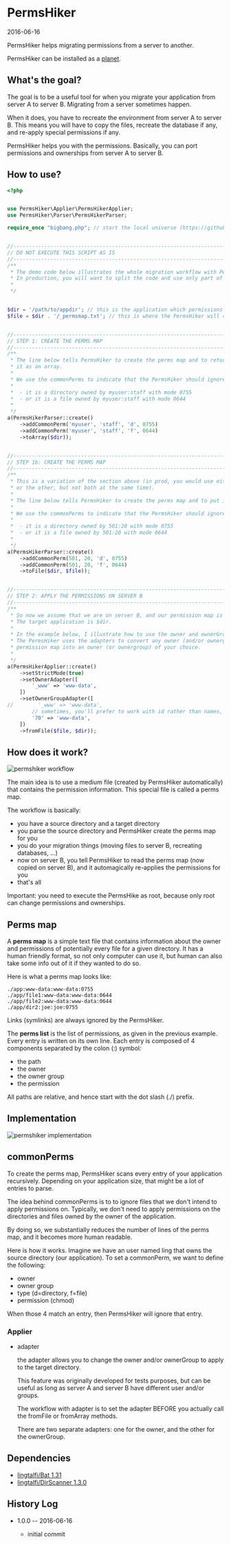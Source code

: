 PermsHiker
===============
2016-06-16


PermsHiker helps migrating permissions from a server to another.

PermsHiker can be installed as a [planet](https://github.com/lingtalfi/Observer/blob/master/article/article.planetReference.eng.md).



What's the goal?
-------------------

The goal is to be a useful tool for when you migrate your application from server A to server B.
Migrating from a server sometimes happen.

When it does, you have to recreate the environment from server A to server B.
This means you will have to copy the files, recreate the database if any, and re-apply special permissions if any.

PermsHiker helps you with the permissions. 
Basically, you can port permissions and ownerships from server A to server B.




How to use?
--------------

```php
<?php


use PermsHiker\Applier\PermsHikerApplier;
use PermsHiker\Parser\PermsHikerParser;

require_once "bigbang.php"; // start the local universe (https://github.com/lingtalfi/Observer/blob/master/article/article.planetReference.eng.md)


//------------------------------------------------------------------------------/
// DO NOT EXECUTE THIS SCRIPT AS IS
//------------------------------------------------------------------------------/
/**
 * The demo code below illustrates the whole migration workflow with PermsHiker.
 * In production, you will want to split the code and use only part of it at a time.
 *
 */


$dir = '/path/to/appdir'; // this is the application which permissions we want to port
$file = $dir . '/_permsmap.txt'; // this is where the PermsHiker will create/read from the perms map


//------------------------------------------------------------------------------/
// STEP 1: CREATE THE PERMS MAP
//------------------------------------------------------------------------------/
/**
 * The line below tells PermsHiker to create the perms map and to return
 * it as an array.
 *
 * We use the commonPerms to indicate that the PermsHiker should ignore a file if:
 *
 *  - it is a directory owned by myuser:staff with mode 0755
 *  - or it is a file owned by myuser:staff with mode 0644
 *
 */
a(PermsHikerParser::create()
    ->addCommonPerm('myuser', 'staff', 'd', 0755)
    ->addCommonPerm('myuser', 'staff', 'f', 0644)
    ->toArray($dir));


//------------------------------------------------------------------------------/
// STEP 1b: CREATE THE PERMS MAP
//------------------------------------------------------------------------------/
/**
 * This is a variation of the section above (in prod, you would use either one section
 * or the other, but not both at the same time).
 *
 * The line below tells PermsHiker to create the perms map and to put it into the file $file.
 *
 * We use the commonPerms to indicate that the PermsHiker should ignore a file if:
 *
 *  - it is a directory owned by 501:20 with mode 0755
 *  - or it is a file owned by 501:20 with mode 0644
 *
 */
a(PermsHikerParser::create()
    ->addCommonPerm(501, 20, 'd', 0755)
    ->addCommonPerm(501, 20, 'f', 0644)
    ->toFile($dir, $file));


//------------------------------------------------------------------------------/
// STEP 2: APPLY THE PERMISSIONS ON SERVER B
//------------------------------------------------------------------------------/
/**
 * So now we assume that we are on server B, and our permission map is $file.
 * The target application is $dir.
 *
 * In the example below, I illustrate how to use the owner and ownerGroup adapters.
 * The PermsHiker uses the adapters to convert any owner (and/or ownergroup) found in the
 * permission map into an owner (or ownergroup) of your choice.
 *
 */
a(PermsHikerApplier::create()
    ->setStrictMode(true)
    ->setOwnerAdapter([
        '_www' => 'www-data',
    ])
    ->setOwnerGroupAdapter([
//        '_www' => 'www-data',
        // sometimes, you'll prefer to work with id rather than names, this is just for demonstration purpose
        '70' => 'www-data',
    ])
    ->fromFile($file, $dir));
```




How does it work?
-------------------

![permshiker workflow](https://s19.postimg.org/upg6b3xwj/Perms_Hiker_idea.jpg)

The main idea is to use a medium file (created by PermsHiker automatically) that contains the permission information.
This special file is called a perms map.

The workflow is basically:

- you have a source directory and a target directory
- you parse the source directory and PermsHiker create the perms map for you
- you do your migration things (moving files to server B, recreating databases, ...)
- now on server B, you tell PermsHiker to read the perms map (now copied on server B), and it automagically re-applies the permissions for you
- that's all

Important: you need to execute the PermsHike as root, because only root can change
permissions and ownerships.



Perms map
-------------
A **perms map** is a simple text file that contains information about 
the owner and permissions of potentially every file for a given directory.
It has a human friendly format, so not only computer can use it, but human
can also take some info out of it if they wanted to do so.

Here is what a perms map looks like:

```
./app:www-data:www-data:0755
./app/file1:www-data:www-data:0644
./app/file2:www-data:www-data:0644
./app/dir2:joe:joe:0755
```

Links (symlinks) are always ignored by the PermsHiker.

The **perms list** is the list of permissions, as given in the previous example.
Every entry is written on its own line.
Each entry is composed of 4 components separated by the colon (:) symbol:

- the path
- the owner
- the owner group
- the permission

All paths are relative, and hence start with the dot slash (./) prefix.
 


Implementation 
-------------------------

![permshiker implementation](https://s19.postimg.org/6mzcg8h9f/PermsHiker-implementation.jpg)


commonPerms
---------------

To create the perms map, PermsHiker scans every entry of your application recursively.
Depending on your application size, that might be a lot of entries to parse.

The idea behind commonPerms is to to ignore files that we don't intend to apply permissions on.
Typically, we don't need to apply permissions on the directories and files owned by the owner of the application.
 
By doing so, we substantially reduces the number of lines of the perms map, and it becomes more human readable.

Here is how it works.
Imagine we have an user named ling that owns the source directory (our application).
To set a commonPerm, we want to define the following:

- owner 
- owner group
- type (d=directory, f=file)
- permission (chmod)
                
When those 4 match an entry, then PermsHiker will ignore that entry.

 
### Applier


- adapter
    
    the adapter allows you to change the owner and/or ownerGroup to apply
    to the target directory.
    
    This feature was originally developed for tests purposes,
    but can be useful as long as server A and server B have different user and/or groups.
    
    The workflow with adapter is to set the adapter BEFORE you actually call the fromFile 
    or fromArray methods.
    
    There are two separate adapters: one for the owner, and the other for the ownerGroup.
   
    
    
    



Dependencies
------------------

- [lingtalfi/Bat 1.31](https://github.com/lingtalfi/Bat)
- [lingtalfi/DirScanner 1.3.0](https://github.com/lingtalfi/DirScanner)




History Log
------------------
    
- 1.0.0 -- 2016-06-16

    - initial commit
    
    

